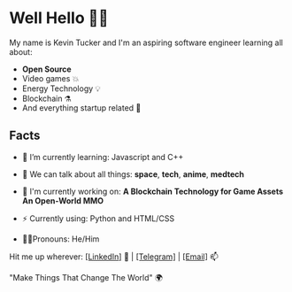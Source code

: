# Well Hello 👋🏾

My name is Kevin Tucker and I'm an aspiring software engineer learning all about:

- **Open Source**
- Video games :boom:
- Energy Technology :bulb:
- Blockchain :alembic:
- And everything startup related :rocket:

## Facts
- 🌱 I’m currently learning: Javascript and C++
- 💬 We can talk about all things: **space**, **tech**, **anime**, **medtech**
- 🔭 I'm currently working on: 
                                    **A Blockchain Technology for Game Assets**
                                    **An Open-World MMO**
                                    
- ⚡️ Currently using: Python and HTML/CSS
- 🧔🏾Pronouns: He/Him

Hit me up wherever:
<a href="https://www.linkedin.com/in/ktuck18/">[LinkedIn]</a> 💼 | 
  <a href ="https://t.me/k5tuck">[Telegram]</a> | 
    <a href ="mailto:kevin.tucker19@gmail.com">[Email]</a> 📫
      
 "Make Things That Change The World" 🌍
